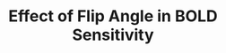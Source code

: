 ---
title: "Effect of Flip Angle in BOLD Sensitivity"
project_id: 
date: 
conference_id: ""
presenters:
   - javier_gonzalez-castillo
summary: "<p>ISMRM, May 2011, Montreal, CA </p>"
file: /assets/presentations/Effect_of_FA_in_BOLD_Sensitivity.pdf
filename: Effect_of_FA_in_BOLD_Sensitivity.pdf
layout: presentation
---
